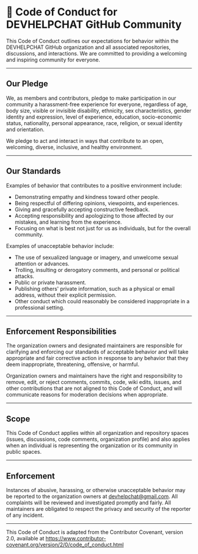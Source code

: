 # 📜 Code of Conduct for DEVHELPCHAT GitHub Community

This Code of Conduct outlines our expectations for behavior within the DEVHELPCHAT GitHub organization and all associated repositories, discussions, and interactions. We are committed to providing a welcoming and inspiring community for everyone.

---

## Our Pledge

We, as members and contributors, pledge to make participation in our community a harassment-free experience for everyone, regardless of age, body size, visible or invisible disability, ethnicity, sex characteristics, gender identity and expression, level of experience, education, socio-economic status, nationality, personal appearance, race, religion, or sexual identity and orientation.

We pledge to act and interact in ways that contribute to an open, welcoming, diverse, inclusive, and healthy environment.

---

## Our Standards

Examples of behavior that contributes to a positive environment include:

* Demonstrating empathy and kindness toward other people.
* Being respectful of differing opinions, viewpoints, and experiences.
* Giving and gracefully accepting constructive feedback.
* Accepting responsibility and apologizing to those affected by our mistakes, and learning from the experience.
* Focusing on what is best not just for us as individuals, but for the overall community.

Examples of unacceptable behavior include:

* The use of sexualized language or imagery, and unwelcome sexual attention or advances.
* Trolling, insulting or derogatory comments, and personal or political attacks.
* Public or private harassment.
* Publishing others' private information, such as a physical or email address, without their explicit permission.
* Other conduct which could reasonably be considered inappropriate in a professional setting.

---

## Enforcement Responsibilities

The organization owners and designated maintainers are responsible for clarifying and enforcing our standards of acceptable behavior and will take appropriate and fair corrective action in response to any behavior that they deem inappropriate, threatening, offensive, or harmful.

Organization owners and maintainers have the right and responsibility to remove, edit, or reject comments, commits, code, wiki edits, issues, and other contributions that are not aligned to this Code of Conduct, and will communicate reasons for moderation decisions when appropriate.

---

## Scope

This Code of Conduct applies within all organization and repository spaces (issues, discussions, code comments, organization profile) and also applies when an individual is representing the organization or its community in public spaces.

---

## Enforcement

Instances of abusive, harassing, or otherwise unacceptable behavior may be reported to the organization owners at devhelpchat@gmail.com. All complaints will be reviewed and investigated promptly and fairly. All maintainers are obligated to respect the privacy and security of the reporter of any incident.

---

This Code of Conduct is adapted from the Contributor Covenant, version 2.0, available at
https://www.contributor-covenant.org/version/2/0/code_of_conduct.html
